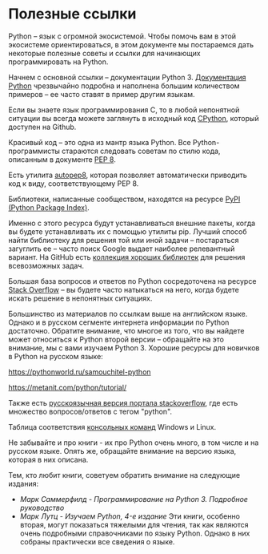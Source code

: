 # Полезные ссылки

Python – язык с огромной экосистемой. Чтобы помочь вам в этой экосистеме ориентироваться, в этом документе мы постараемся дать некоторые полезные советы и ссылки для начинающих программировать на Python.

Начнем с основной ссылки – документации Python 3. [Документация Python](https://docs.python.org/3/) чрезвычайно подробна и наполнена большим количеством примеров – ее часто ставят в пример другим языкам.

Если вы знаете язык программирования C, то в любой непонятной ситуации вы всегда можете заглянуть в исходный код [CPython](https://github.com/python/cpython), который доступен на Github.

Красивый код – это одна из мантр языка Python. Все Python-программисты стараются следовать советам по стилю кода, описанным в документе [PEP 8](https://www.python.org/dev/peps/pep-0008/).

Есть утилита [autopep8](https://pypi.org/project/autopep8/), которая позволяет автоматически приводить код к виду, соответствующему PEP 8.

Библиотеки, написанные сообществом, находятся на ресурсе [PyPI (Python Package Index)](https://pypi.org/).

Именно с этого ресурса будут устанавливаться внешние пакеты, когда вы будете устанавливать их с помощью утилиты pip. Лучший способ найти библиотеку для решения той или иной задачи – постараться загуглить ее – часто поиск Google выдает наиболее релевантный вариант. На GitHub есть [коллекция хороших библиотек](https://github.com/vinta/awesome-python) для решения всевозможных задач.

Большая база вопросов и ответов по Python сосредоточена на ресурсе [Stack Overflow](https://stackoverflow.com/) – вы будете часто натыкаться на него, когда будете искать решение в непонятных ситуациях.

Большинство из материалов по ссылкам выше на английском языке. Однако и в русском сегменте интернета информации по Python достаточно. Обратите внимание, что многое из того, что вы найдете может относиться к Python второй версии – обращайте на это внимание, мы с вами изучаем Python 3. Хорошие ресурсы для новичков в Python на русском языке:

https://pythonworld.ru/samouchitel-python

https://metanit.com/python/tutorial/

Также есть [русскоязычная версия портала stackoverflow](https://ru.stackoverflow.com/questions/tagged/python), где есть множество вопросов/ответов с тегом "python".

Таблица cоответствия [консольных команд](https://white55.ru/cmd-sh.html) Windows и Linux.

Не забывайте и про книги - их про Python очень много, в том числе и на русском языке. Опять же, обращайте внимание на версию языка, которая в них описана.

Тем, кто любит книги, советуем обратить внимание на следующие издания:
* _Марк Саммерфилд - Программирование на Python 3. Подробное руководство_
* _Марк Лутц - Изучаем Python, 4-е издание_
Эти книги, особенно вторая, могут показаться тяжелыми для чтения, так как являются очень подробными справочниками по языку Python. Однако в них собраны практически все сведения о языке.